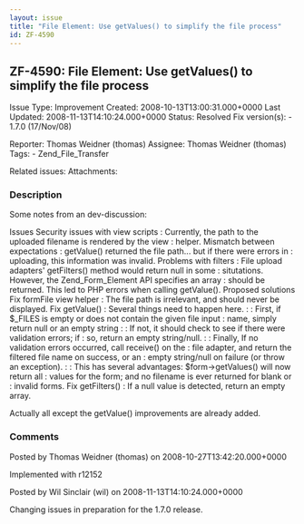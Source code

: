 ```yaml
---
layout: issue
title: "File Element: Use getValues() to simplify the file process"
id: ZF-4590
---
```


ZF-4590: File Element: Use getValues() to simplify the file process
-------------------------------------------------------------------

 Issue Type: Improvement Created: 2008-10-13T13:00:31.000+0000 Last Updated: 2008-11-13T14:10:24.000+0000 Status: Resolved Fix version(s): - 1.7.0 (17/Nov/08)
 
 Reporter:  Thomas Weidner (thomas)  Assignee:  Thomas Weidner (thomas)  Tags: - Zend\_File\_Transfer
 
 Related issues: 
 Attachments: 
### Description

Some notes from an dev-discussion:

Issues Security issues with view scripts : Currently, the path to the uploaded filename is rendered by the view : helper. Mismatch between expectations : getValue() returned the file path... but if there were errors in : uploading, this information was invalid. Problems with filters : File upload adapters' getFilters() method would return null in some : situtations. However, the Zend\_Form\_Element API specifies an array : should be returned. This led to PHP errors when calling getValue(). Proposed solutions Fix formFile view helper : The file path is irrelevant, and should never be displayed. Fix getValue() : Several things need to happen here. : : First, if $\_FILES is empty or does not contain the given file input : name, simply return null or an empty string : : If not, it should check to see if there were validation errors; if : so, return an empty string/null. : : Finally, If no validation errors occurred, call receive() on the : file adapter, and return the filtered file name on success, or an : empty string/null on failure (or throw an exception). : : This has several advantages: $form->getValues() will now return all : values for the form; and no filename is ever returned for blank or : invalid forms. Fix getFilters() : If a null value is detected, return an empty array.

Actually all except the getValue() improvements are already added.

 

 

### Comments

Posted by Thomas Weidner (thomas) on 2008-10-27T13:42:20.000+0000

Implemented with r12152

 

 

Posted by Wil Sinclair (wil) on 2008-11-13T14:10:24.000+0000

Changing issues in preparation for the 1.7.0 release.

 

 